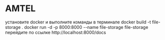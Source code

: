 # AMTEL
установите docker и выполните команды в терминале
docker build -t file-storage .
docker run -d -p 8000:8000 --name file-storage file-storage
перейдите по ссылке http://localhost:8000/docs
